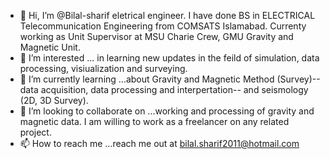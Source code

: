 - 👋 Hi, I’m @Bilal-sharif eletrical engineer. I have done BS in ELECTRICAL Telecommunication Engineering from COMSATS Islamabad. Currenty working as Unit Supervisor at MSU Charie Crew, GMU Gravity and Magnetic Unit.   
- 👀 I’m interested ... in learning new updates in the feild of simulation, data processing, visiualization and surveying.
- 🌱 I’m currently learning ...about Gravity and Magnetic Method (Survey)--data acquisition, data processing and interpertation-- and seismology (2D, 3D Survey). 
- 💞️ I’m looking to collaborate on ...working and processing of gravity and magnetic data. I am willing to work as a freelancer on any related project.       
- 📫 How to reach me ...reach me out at bilal.sharif2011@hotmail.com 

<!---
Bilal-sharif/Bilal-sharif is a ✨ special ✨ repository because its `README.md` (this file) appears on your GitHub profile.
You can click the Preview link to take a look at your changes.
--->
